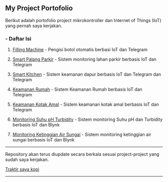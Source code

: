 ## My Project Portofolio

Berikut adalah portofolio project mikrokontroller dan Internet of Things (IoT) yang pernah saya kerjakan.

### - Daftar Isi

1. [Filling Machine](https://github.com/Thorik123/MY-PROJECT-PORTOFOLIO/tree/main/1.%20Filling%20Machine) - Pengisi botol otomatis berbasi IoT dan Telegram

2. [Smart Palang Parkir](https://github.com/Thorik123/MY-PROJECT-PORTOFOLIO/tree/main/2.%20Smart%20Palang%20Parkir) - Sistem monitoring lahan parkir berbasis IoT dan Telegram

3. [Smart Kitchen](https://github.com/Thorik123/MY-PROJECT-PORTOFOLIO/tree/main/3.%20Smart%20Kitchen) - Sistem keamanan dapur berbasis IoT dan Telegram dan Telegram

4. [Keamanan Rumah](https://github.com/Thorik123/MY-PROJECT-PORTOFOLIO/tree/main/4.%20Keamanan%20Rumah) - Sistem Keamanan Rumah berbasis IoT dan Telegram

5. [Keamanan Kotak Amal](https://github.com/Thorik123/MY-PROJECT-PORTOFOLIO/tree/main/5.%20Keamanan%20Kotak%20Amal) - Sistem keamanan kotak amal berbasis IoT dan Telegram

6. [Monitoring Suhu pH Turbidity](https://github.com/Thorik123/MY-PROJECT-PORTOFOLIO/tree/main/6.%20Monitoring%20Suhu%20Ph%20Turbidity) - Sistem monitoring Suhu pH dan Turbidity berbasis IoT dan Blynk

7. [Monitoring Ketinggian Air Sungai](https://github.com/Thorik123/MY-PROJECT-PORTOFOLIO/tree/main/7.%20Monitoring%20Ketinggian%20Air%20Sungai) - Sistem monitoring ketinggian air sungai berbasis IoT dan Blynk

---

Repository akan terus diupdate secara berkala sesuai project-project yang sudah saya kerjakan.

[Traktir saya kopi](https://www.buymeacoffee.com/thoriktk)

---

